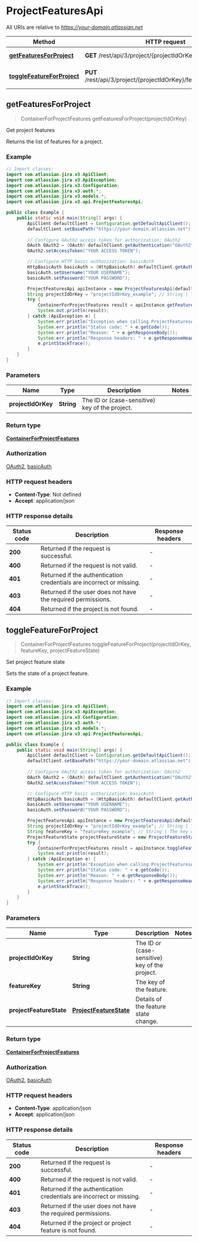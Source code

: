 # ProjectFeaturesApi

All URIs are relative to *https://your-domain.atlassian.net*

| Method | HTTP request | Description |
|------------- | ------------- | -------------|
| [**getFeaturesForProject**](ProjectFeaturesApi.md#getFeaturesForProject) | **GET** /rest/api/3/project/{projectIdOrKey}/features | Get project features |
| [**toggleFeatureForProject**](ProjectFeaturesApi.md#toggleFeatureForProject) | **PUT** /rest/api/3/project/{projectIdOrKey}/features/{featureKey} | Set project feature state |



## getFeaturesForProject

> ContainerForProjectFeatures getFeaturesForProject(projectIdOrKey)

Get project features

Returns the list of features for a project.

### Example

```java
// Import classes:
import com.atlassian.jira.v3.ApiClient;
import com.atlassian.jira.v3.ApiException;
import com.atlassian.jira.v3.Configuration;
import com.atlassian.jira.v3.auth.*;
import com.atlassian.jira.v3.models.*;
import com.atlassian.jira.v3.api.ProjectFeaturesApi;

public class Example {
    public static void main(String[] args) {
        ApiClient defaultClient = Configuration.getDefaultApiClient();
        defaultClient.setBasePath("https://your-domain.atlassian.net");
        
        // Configure OAuth2 access token for authorization: OAuth2
        OAuth OAuth2 = (OAuth) defaultClient.getAuthentication("OAuth2");
        OAuth2.setAccessToken("YOUR ACCESS TOKEN");

        // Configure HTTP basic authorization: basicAuth
        HttpBasicAuth basicAuth = (HttpBasicAuth) defaultClient.getAuthentication("basicAuth");
        basicAuth.setUsername("YOUR USERNAME");
        basicAuth.setPassword("YOUR PASSWORD");

        ProjectFeaturesApi apiInstance = new ProjectFeaturesApi(defaultClient);
        String projectIdOrKey = "projectIdOrKey_example"; // String | The ID or (case-sensitive) key of the project.
        try {
            ContainerForProjectFeatures result = apiInstance.getFeaturesForProject(projectIdOrKey);
            System.out.println(result);
        } catch (ApiException e) {
            System.err.println("Exception when calling ProjectFeaturesApi#getFeaturesForProject");
            System.err.println("Status code: " + e.getCode());
            System.err.println("Reason: " + e.getResponseBody());
            System.err.println("Response headers: " + e.getResponseHeaders());
            e.printStackTrace();
        }
    }
}
```

### Parameters


| Name | Type | Description  | Notes |
|------------- | ------------- | ------------- | -------------|
| **projectIdOrKey** | **String**| The ID or (case-sensitive) key of the project. | |

### Return type

[**ContainerForProjectFeatures**](ContainerForProjectFeatures.md)

### Authorization

[OAuth2](../README.md#OAuth2), [basicAuth](../README.md#basicAuth)

### HTTP request headers

- **Content-Type**: Not defined
- **Accept**: application/json


### HTTP response details
| Status code | Description | Response headers |
|-------------|-------------|------------------|
| **200** | Returned if the request is successful. |  -  |
| **400** | Returned if the request is not valid. |  -  |
| **401** | Returned if the authentication credentials are incorrect or missing. |  -  |
| **403** | Returned if the user does not have the required permissions. |  -  |
| **404** | Returned if the project is not found. |  -  |


## toggleFeatureForProject

> ContainerForProjectFeatures toggleFeatureForProject(projectIdOrKey, featureKey, projectFeatureState)

Set project feature state

Sets the state of a project feature.

### Example

```java
// Import classes:
import com.atlassian.jira.v3.ApiClient;
import com.atlassian.jira.v3.ApiException;
import com.atlassian.jira.v3.Configuration;
import com.atlassian.jira.v3.auth.*;
import com.atlassian.jira.v3.models.*;
import com.atlassian.jira.v3.api.ProjectFeaturesApi;

public class Example {
    public static void main(String[] args) {
        ApiClient defaultClient = Configuration.getDefaultApiClient();
        defaultClient.setBasePath("https://your-domain.atlassian.net");
        
        // Configure OAuth2 access token for authorization: OAuth2
        OAuth OAuth2 = (OAuth) defaultClient.getAuthentication("OAuth2");
        OAuth2.setAccessToken("YOUR ACCESS TOKEN");

        // Configure HTTP basic authorization: basicAuth
        HttpBasicAuth basicAuth = (HttpBasicAuth) defaultClient.getAuthentication("basicAuth");
        basicAuth.setUsername("YOUR USERNAME");
        basicAuth.setPassword("YOUR PASSWORD");

        ProjectFeaturesApi apiInstance = new ProjectFeaturesApi(defaultClient);
        String projectIdOrKey = "projectIdOrKey_example"; // String | The ID or (case-sensitive) key of the project.
        String featureKey = "featureKey_example"; // String | The key of the feature.
        ProjectFeatureState projectFeatureState = new ProjectFeatureState(); // ProjectFeatureState | Details of the feature state change.
        try {
            ContainerForProjectFeatures result = apiInstance.toggleFeatureForProject(projectIdOrKey, featureKey, projectFeatureState);
            System.out.println(result);
        } catch (ApiException e) {
            System.err.println("Exception when calling ProjectFeaturesApi#toggleFeatureForProject");
            System.err.println("Status code: " + e.getCode());
            System.err.println("Reason: " + e.getResponseBody());
            System.err.println("Response headers: " + e.getResponseHeaders());
            e.printStackTrace();
        }
    }
}
```

### Parameters


| Name | Type | Description  | Notes |
|------------- | ------------- | ------------- | -------------|
| **projectIdOrKey** | **String**| The ID or (case-sensitive) key of the project. | |
| **featureKey** | **String**| The key of the feature. | |
| **projectFeatureState** | [**ProjectFeatureState**](ProjectFeatureState.md)| Details of the feature state change. | |

### Return type

[**ContainerForProjectFeatures**](ContainerForProjectFeatures.md)

### Authorization

[OAuth2](../README.md#OAuth2), [basicAuth](../README.md#basicAuth)

### HTTP request headers

- **Content-Type**: application/json
- **Accept**: application/json


### HTTP response details
| Status code | Description | Response headers |
|-------------|-------------|------------------|
| **200** | Returned if the request is successful. |  -  |
| **400** | Returned if the request is not valid. |  -  |
| **401** | Returned if the authentication credentials are incorrect or missing. |  -  |
| **403** | Returned if the user does not have the required permissions. |  -  |
| **404** | Returned if the project or project feature is not found. |  -  |

